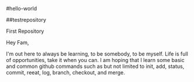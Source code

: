 #hello-world

##testrepository

First Repository

Hey Fam,

I'm out here to always be learning, to be somebody, to be myself.
Life is full of opportunities, take it when you can.
I am hoping that I learn some basic and common github commands such as but not limited to init, add, status, commit, reeat, log, branch, checkout, and merge.
